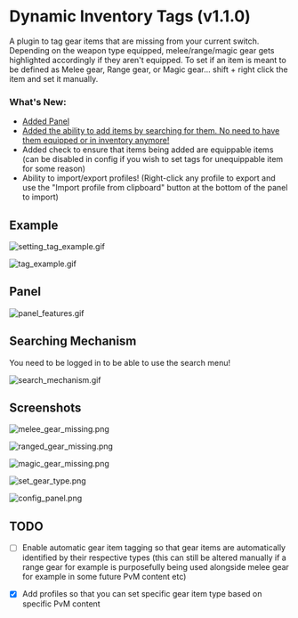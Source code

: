 # Dynamic Inventory Tags (v1.1.0)
A plugin to tag gear items that are missing from your current switch. Depending on the weapon type equipped, melee/range/magic gear gets highlighted accordingly if they aren't equipped.
To set if an item is meant to be defined as Melee gear, Range gear, or Magic gear... shift + right click the item and set it manually.

### What's New:
- [Added Panel](#panel)
- [Added the ability to add items by searching for them. No need to have them equipped or in inventory anymore!](#searching-mechanism)
- Added check to ensure that items being added are equippable items (can be disabled in config if you wish to set tags for unequippable item for some reason)
- Ability to import/export profiles! (Right-click any profile to export and use the "Import profile from clipboard" button at the bottom of the panel to import)

## Example

![setting_tag_example.gif](setting_tag_example.gif)

![tag_example.gif](tag_example.gif)

## Panel
![panel_features.gif](panel_features.gif)

## Searching Mechanism
You need to be logged in to be able to use the search menu!

![search_mechanism.gif](search_mechanism.gif)

## Screenshots
![melee_gear_missing.png](melee_gear_missing.png)

![ranged_gear_missing.png](ranged_gear_missing.png)

![magic_gear_missing.png](magic_gear_missing.png)

![set_gear_type.png](set_gear_type.png)

![config_panel.png](config_panel.png)

## TODO

- [ ] Enable automatic gear item tagging so that gear items are automatically identified by their respective types (this can still be altered manually if a range gear for example is purposefully being used alongside melee gear for example in some future PvM content etc)

- [x] Add profiles so that you can set specific gear item type based on specific PvM content
